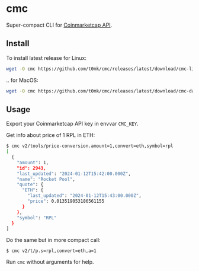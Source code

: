 # cmc

Super-compact CLI for [Coinmarketcap API](https://coinmarketcap.com/api/documentation/v1/).

## Install

To install latest release for Linux:

```sh
wget -O cmc https://github.com/t0mk/cmc/releases/latest/download/cmc-linux-amd64 && chmod +x cmc && sudo cp cmc /usr/local/bin/
```

.. for MacOS:

```sh
wget -O cmc https://github.com/t0mk/cmc/releases/latest/download/cmc-darwin-amd64 && chmod +x cmc && sudo cp cmc /usr/local/bin/
```

## Usage

Export your Coinmarketcap API key in envvar `CMC_KEY`.

Get info about price of 1 RPL in ETH:
```sh
$ cmc v2/tools/price-conversion.amount=1,convert=eth,symbol=rpl
[
  {
    "amount": 1,
    "id": 2943,
    "last_updated": "2024-01-12T15:42:00.000Z",
    "name": "Rocket Pool",
    "quote": {
      "ETH": {
        "last_updated": "2024-01-12T15:43:00.000Z",
        "price": 0.013519053186561155
      }
    },
    "symbol": "RPL"
  }
]

```
Do the same but in more compact call:
```
$ cmc v2/t/p.s=rpl,convert=eth,a=1
```



Run `cmc` without arguments for help.





